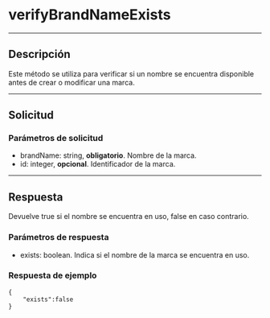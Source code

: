 # verifyBrandNameExists

---
## Descripción
Este método se utiliza para verificar si un nombre se encuentra disponible antes de crear o modificar una marca.

---
## Solicitud
### Parámetros de solicitud
* brandName: string, **obligatorio**. Nombre de la marca.
* id: integer, **opcional**. Identificador de la marca.

---
## Respuesta

Devuelve true si el nombre se encuentra en uso, false en caso contrario.
### Parámetros de respuesta
* exists: boolean. Indica si el nombre de la marca se encuentra en uso.

### Respuesta de ejemplo
```
{
    "exists":false
}
```